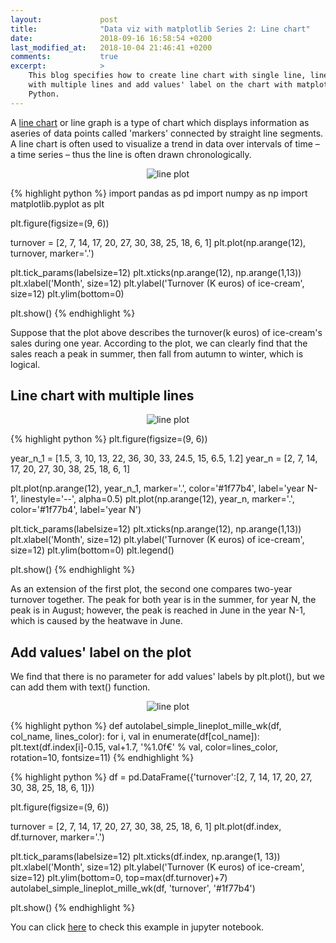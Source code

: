 ```yaml
---
layout:             post
title:              "Data viz with matplotlib Series 2: Line chart"
date:               2018-09-16 16:58:54 +0200
last_modified_at:   2018-10-04 21:46:41 +0200
comments:           true
excerpt:            >
    This blog specifies how to create line chart with single line, line chart
    with multiple lines and add values' label on the chart with matplotlib in
    Python.
---
```


A [line chart][line chart] or line graph is a type of chart which displays
information as aseries of data points called 'markers' connected by straight
line segments. A line chart is often used to visualize a trend in data over
intervals of time – a time series – thus the line is often drawn chronologically.

<p align="center">
  <img alt="line plot"
  src="{{ site.baseurl }}/images/20180916-bar-chart.png"/>
</p>

{% highlight python %}
import pandas as pd
import numpy as np
import matplotlib.pyplot as plt

plt.figure(figsize=(9, 6))

turnover = [2, 7, 14, 17, 20, 27, 30, 38, 25, 18, 6, 1]
plt.plot(np.arange(12), turnover, marker='.')

plt.tick_params(labelsize=12)
plt.xticks(np.arange(12), np.arange(1,13))
plt.xlabel('Month', size=12)
plt.ylabel('Turnover (K euros) of ice-cream', size=12)
plt.ylim(bottom=0)

plt.show()
{% endhighlight %}

Suppose that the plot above describes the turnover(k euros) of ice-cream's sales
during one year. According to the plot, we can clearly find that the sales
reach a peak in summer, then fall from autumn to winter, which is logical.

## Line chart with multiple lines
<p align="center">
  <img alt="line plot"
  src="{{ site.baseurl }}/images/20180916-multi-line-chart.png"/>
</p>

{% highlight python %}
plt.figure(figsize=(9, 6))

year_n_1 = [1.5, 3, 10, 13, 22, 36, 30, 33, 24.5, 15, 6.5, 1.2]
year_n = [2, 7, 14, 17, 20, 27, 30, 38, 25, 18, 6, 1]

plt.plot(np.arange(12), year_n_1, marker='.', color='#1f77b4',
         label='year N-1', linestyle='--', alpha=0.5)
plt.plot(np.arange(12), year_n, marker='.', color='#1f77b4',
         label='year N')

plt.tick_params(labelsize=12)
plt.xticks(np.arange(12), np.arange(1,13))
plt.xlabel('Month', size=12)
plt.ylabel('Turnover (K euros) of ice-cream', size=12)
plt.ylim(bottom=0)
plt.legend()

plt.show()
{% endhighlight %}

As an extension of the first plot, the second one compares two-year turnover
together. The peak for both year is in the summer, for year N, the peak is in
August; however, the peak is reached in June in the year N-1, which is caused
by the heatwave in June.

## Add values' label on the plot
We find that there is no parameter for add values' labels by plt.plot(), but we
can add them with text() function.

<p align="center">
  <img alt="line plot"
  src="{{ site.baseurl }}/images/20180916-add-values-linechart.png"/>
</p>

{% highlight python %}
def autolabel_simple_lineplot_mille_wk(df, col_name, lines_color):
    for i, val in enumerate(df[col_name]):
        plt.text(df.index[i]-0.15,
                 val+1.7,
                 '%1.0f€' % val,
                 color=lines_color,
                 rotation=10,
                 fontsize=11)
{% endhighlight %}

{% highlight python %}
df = pd.DataFrame({'turnover':[2, 7, 14, 17, 20, 27, 30, 38, 25, 18, 6, 1]})

plt.figure(figsize=(9, 6))

turnover = [2, 7, 14, 17, 20, 27, 30, 38, 25, 18, 6, 1]
plt.plot(df.index, df.turnover, marker='.')

plt.tick_params(labelsize=12)
plt.xticks(df.index, np.arange(1, 13))
plt.xlabel('Month', size=12)
plt.ylabel('Turnover (K euros) of ice-cream', size=12)
plt.ylim(bottom=0, top=max(df.turnover)+7)
autolabel_simple_lineplot_mille_wk(df, 'turnover', '#1f77b4')

plt.show()
{% endhighlight %}

You can click [here][notebook] to check this example in jupyter notebook.

[line chart]: https://en.wikipedia.org/wiki/Line_chart
[notebook]: https://github.com/jingwen-z/python-playground/blob/master/plotting_and_visualization/line_chart.ipynb
